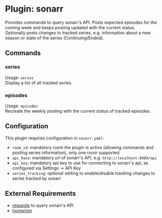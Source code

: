 Plugin: sonarr
===
Provides commands to query sonarr's API. Posts expected episodes for the coming week and keeps posting updated with 
the current status.  
Optionally posts changes to tracked series, e.g. information about a new season or state of the series 
(Continuing/Ended).  

## Commands

### series
Usage: `series`  
Display a list of all tracked series.

### episodes
Usage: `episodes`  
Recreate the weekly posting with the current status of tracked episodes.

## Configuration
This plugin requires configuration in `sonarr.yaml`:  
- `room_id`: mandatory room the plugin is active (allowing commands and posting series information), only one room 
  supported 
- `api_base`: mandatory url of sonarr's API, e.g. `http://localhost:8989/api`
- `api_key`: mandatory api key to use for connecting to sonarr's api, as configured via Settings -> API Key 
- `series_tracking`: optional setting to enable/disable tracking changes to series tracked by sonarr  

## External Requirements
  - [requests](https://pypi.org/project/requests/) to query sonarr's API
  - [humanize](https://pypi.org/project/humanize/)


